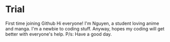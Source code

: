 # Trial
First time joining Github
Hi everyone!
I'm Nguyen, a student loving anime and manga. I'm a newbie to coding stuff. Anyway, hopes my coding will get better with everyone's help.
P/s: Have a good day.
